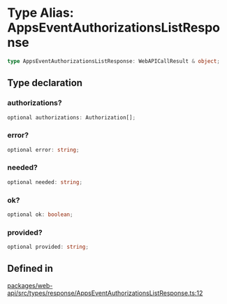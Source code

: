 # Type Alias: AppsEventAuthorizationsListResponse

```ts
type AppsEventAuthorizationsListResponse: WebAPICallResult & object;
```

## Type declaration

### authorizations?

```ts
optional authorizations: Authorization[];
```

### error?

```ts
optional error: string;
```

### needed?

```ts
optional needed: string;
```

### ok?

```ts
optional ok: boolean;
```

### provided?

```ts
optional provided: string;
```

## Defined in

[packages/web-api/src/types/response/AppsEventAuthorizationsListResponse.ts:12](https://github.com/slackapi/node-slack-sdk/blob/c15385ef93ccdde9702f52f7d1f445999203d794/packages/web-api/src/types/response/AppsEventAuthorizationsListResponse.ts#L12)
